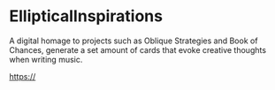 # EllipticalInspirations

A digital homage to projects such as Oblique Strategies and Book of Chances, generate a set amount of cards that evoke creative thoughts when writing music.

[https://](https://ellipticalinspirations.jasonhiggins.ca/)
